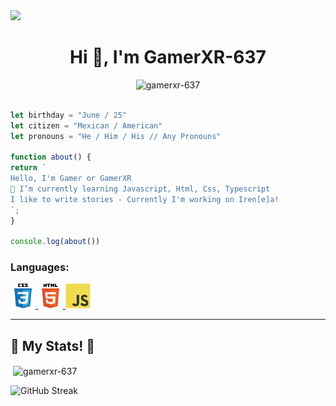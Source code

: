 <image src="red-dark.png">

<h1 align="center">Hi 👋, I'm GamerXR-637</h1>
<p align="center"> <img src="https://komarev.com/ghpvc/?username=gamerxr-637&label=Profile%20views&color=0e75b6&style=flat" alt="gamerxr-637" /> </p>


```js

let birthday = "June / 25"
let citizen = "Mexican / American"
let pronouns = "He / Him / His // Any Pronouns"

function about() {
return `
Hello, I'm Gamer or GamerXR
🌱 I’m currently learning Javascript, Html, Css, Typescript
I like to write stories - Currently I'm working on Iren[e]a!
`;
}

console.log(about())

```

<h3 align="left">Languages:</h3>
<p align="left"> <a href="https://www.w3schools.com/css/" target="_blank" rel="noreferrer"> <img src="https://raw.githubusercontent.com/devicons/devicon/master/icons/css3/css3-original-wordmark.svg" alt="css3" width="40" height="40"/> </a> <a href="https://www.w3.org/html/" target="_blank" rel="noreferrer"> <img src="https://raw.githubusercontent.com/devicons/devicon/master/icons/html5/html5-original-wordmark.svg" alt="html5" width="40" height="40"/> </a> <a href="https://developer.mozilla.org/en-US/docs/Web/JavaScript" target="_blank" rel="noreferrer"> <img src="https://raw.githubusercontent.com/devicons/devicon/master/icons/javascript/javascript-original.svg" alt="javascript" width="40" height="40"/> </a> </p>

---
🌟 **My Stats!** 🌟
---

<p>&nbsp;<img align="center" src="https://github-readme-stats.vercel.app/api?username=gamerxr-637&show_icons=true&theme=onedark&locale=en" alt="gamerxr-637" /></p>

![GitHub Streak](https://github-readme-streak-stats.herokuapp.com/?user=gamerxr-637&theme=onedark)

